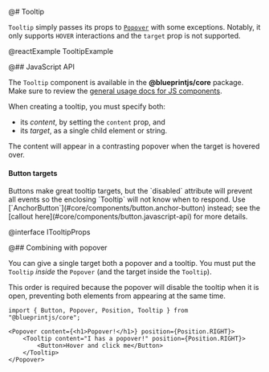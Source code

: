 @# Tooltip

`Tooltip` simply passes its props to [`Popover`](#labs/popover) with some exceptions.
Notably, it only supports `HOVER` interactions and the `target` prop is not supported.

@reactExample TooltipExample

@## JavaScript API

The `Tooltip` component is available in the __@blueprintjs/core__ package.
Make sure to review the [general usage docs for JS components](#blueprint.usage).

When creating a tooltip, you must specify both:
- its _content_, by setting the `content` prop, and
- its _target_, as a single child element or string.

The content will appear in a contrasting popover when the target is hovered over.

<div class="@ns-callout @ns-intent-warning @ns-icon-warning-sign">
    <div class="@ns-callout-text">
        <h4 class="@ns-heading">Button targets</h4>
        Buttons make great tooltip targets, but the `disabled` attribute will prevent all
        events so the enclosing `Tooltip` will not know when to respond.
        Use [`AnchorButton`](#core/components/button.anchor-button) instead;
        see the [callout here](#core/components/button.javascript-api) for more details.
    </div>
</div>

@interface ITooltipProps

@## Combining with popover

You can give a single target both a popover and a tooltip.
You must put the `Tooltip` _inside_ the `Popover` (and the target inside the `Tooltip`).

This order is required because the popover will disable the tooltip when it is open,
preventing both elements from appearing at the same time.

```tsx
import { Button, Popover, Position, Tooltip } from "@blueprintjs/core";

<Popover content={<h1>Popover!</h1>} position={Position.RIGHT}>
    <Tooltip content="I has a popover!" position={Position.RIGHT}>
        <Button>Hover and click me</Button>
    </Tooltip>
</Popover>
```
